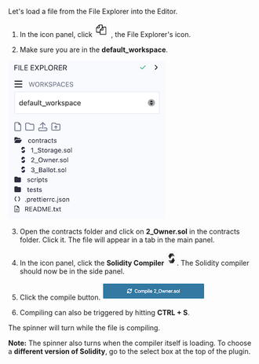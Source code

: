 Let's load a file from the File Explorer into the Editor.

1. In the icon panel, click ![file explorer icon](https://raw.githubusercontent.com/ethereum/remix-workshops/master/Basics/load_and_compile/images/files1.png "file explorer icon") , the File Explorer's icon.

2. Make sure you are in the **default_workspace**.

![default workspace](https://raw.githubusercontent.com/ethereum/remix-workshops/master/Basics/load_and_compile/images/default_workspace_open.png)

3. Open the contracts folder and click on **2_Owner.sol** in the contracts folder. Click it. The file will appear in a tab in the main panel.

4. In the icon panel, click the **Solidity Compiler** ![solidity compiler icon](https://raw.githubusercontent.com/ethereum/remix-workshops/master/Basics/load_and_compile/images/solidity1.png "solidity compiler icon"). The Solidity compiler should now be in the side panel.

5. Click the compile button.
   ![compile 2_owner](https://raw.githubusercontent.com/ethereum/remix-workshops/master/Basics/load_and_compile/images/compile2owner.png "compile 2_Owner")

6. Compiling can also be triggered by hitting **CTRL + S**.

The spinner will turn while the file is compiling.

**Note:** The spinner also turns when the compiler itself is loading.  To choose a **different version of Solidity**, go to the select box at the top of the plugin.
